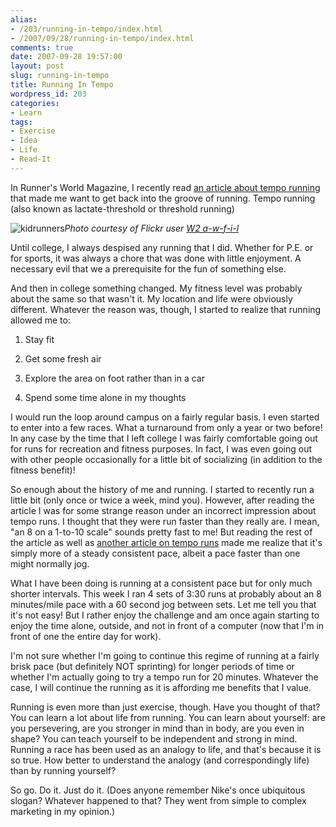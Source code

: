 ```yaml
---
alias:
- /203/running-in-tempo/index.html
- /2007/09/28/running-in-tempo/index.html
comments: true
date: 2007-09-28 19:57:00
layout: post
slug: running-in-tempo
title: Running In Tempo
wordpress_id: 203
categories:
- Learn
tags:
- Exercise
- Idea
- Life
- Read-It
---
```


In Runner's World Magazine, I recently read [an article about tempo running](http://www.runnersworld.com/article/0,7120,s6-238-267--11909-0,00.html) that made me want to get back into the groove of running.  Tempo running (also known as lactate-threshold or threshold running)



![kidrunners](http://farm2.static.flickr.com/1149/1454476664_4846b1c5de_o.jpg)_Photo courtesy of Flickr user [W2 a-w-f-i-l](http://flickr.com/people/w2/)_

Until college, I always despised any running that I did.  Whether for P.E. or for sports, it was always a chore that was done with little enjoyment.  A necessary evil that we a prerequisite for the fun of something else.

And then in college something changed.  My fitness level was probably about the same so that wasn't it.  My location and life were obviously different.  Whatever the reason was, though, I started to realize that running allowed me to:




  1. Stay fit


  2. Get some fresh air


  3. Explore the area on foot rather than in a car


  4. Spend some time alone in my thoughts



I would run the loop around campus on a fairly regular basis.  I even started to enter into a few races.  What a turnaround from only a year or two before!  In any case by the time that I left college I was fairly comfortable going out for runs for recreation and fitness purposes.  In fact, I was even going out with other people occasionally for a little bit of socializing (in addition to the fitness benefit)!

So enough about the history of me and running.  I started to recently run a little bit (only once or twice a week, mind you).  However, after reading the article I was for some strange reason under an incorrect impression about tempo runs.  I thought that they were run faster than they really are.  I mean, "an 8 on a 1-to-10 scale" sounds pretty fast to me!  But reading the rest of the article as well as [another article on tempo runs](http://runningtimes.com/rt/articles/?id=5615&page=2&c=85) made me realize that it's simply more of a steady consistent pace, albeit a pace faster than one might normally jog.

What I have been doing is running at a consistent pace but for only much shorter intervals.  This week I ran 4 sets of 3:30 runs at probably about an 8 minutes/mile pace with a 60 second jog between sets.  Let me tell you that it's not easy!  But I rather enjoy the challenge and am once again starting to enjoy the time alone, outside, and not in front of a computer (now that I'm in front of one the entire day for work).

I'm not sure whether I'm going to continue this regime of running at a fairly brisk pace (but definitely NOT sprinting) for longer periods of time or whether I'm actually going to try a tempo run for 20 minutes.  Whatever the case, I will continue the running as it is affording me benefits that I value.

Running is even more than just exercise, though.  Have you thought of that?  You can learn a lot about life from running.  You can learn about yourself: are you persevering, are you stronger in mind than in body, are you even in shape?  You can teach yourself to be independent and strong in mind.  Running a race has been used as an analogy to life, and that's because it is so true.  How better to understand the analogy (and correspondingly life) than by running yourself?

So go.  Do it.  Just do it.  (Does anyone remember Nike's once ubiquitous slogan?  Whatever happened to that?  They went from simple to complex marketing in my opinion.)
